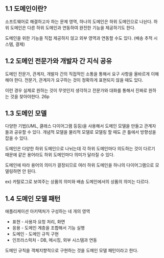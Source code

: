 ## 1.1 도메인이란?

소프트웨어로 해결하고자 하는 문제 영역, 하나의 도메인은 하위 도메인으로 나뉜다. 하위 도메인은 다른 하위 도메인과 연동하여 완전한 기능을 제공하기도 한다.

도메인을 위한 기능을 직접 제공하지 않고 외부 영역과 연동할 수도 있다. (배송 추적 시스템, 결제)

## 1.2 도메인 전문가와 개발자 간 지식 공유

도메인 전문가, 관계자, 개발자 간의 직접적인 소통을 통해서 요구 사항을 올바르게 이해해야 한다. 전문가, 관계자가 요구하는 것이 정확하게 표현되지 않을 때도 있다.

이런 경우 실제로 원하는 것이 무엇인지 생각하고 전문가와 대화를 통해서 진짜로 원하는 것을 찾아야한다. 26p

## 1.3 도메인 모델

다양한 기법(UML, 클래스 다이어그램 등등)을 사용해서 도메인 모델을 만들고 관계자들과 공유할 수 있다. 개념적 모델을 물리적 모델로 모델링 할 때도 큰 틀에서 방향성을 잡을 수 있다.

도메인은 다양한 하위 도메인으로 나뉘는데 각 하위 도메인마다 의도하는 것이 다르기 때문에 같은 용어라도 하위 도메인마다 의미가 달라질 수 있다.

도메인에 따라 용어의 의미가 결정되므로 여러 하위 도메인을 하나의 다이어그램으로 모델링하면 안 된다. 

ex) 카탈로그로 보여주는 상품의 의미와 배송 도메인에서의 상품의 의미는 다르다.

## 1.4 도메인 모델 패턴

애플리케이션 아키텍처가 구성하는 네 개의 영역 

* 표현 - 사용자 요청 처리, 화면 
* 응용 - 도메인 계층을 조합해서 기능 실행
* 도메인 - 도메인 규칙 구현
* 인프라스럭처 - DB, 메시징, 외부 시스템과 연동

도메인 규칙을 객체지향적으로 구현하는 것을 도메인 모델 패턴이라고 한다. 

##
